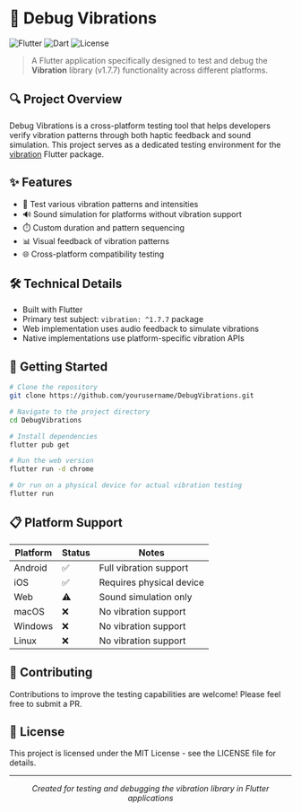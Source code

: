 # 📱 Debug Vibrations

![Flutter](https://img.shields.io/badge/Flutter-%2302569B.svg?style=for-the-badge&logo=Flutter&logoColor=white)
![Dart](https://img.shields.io/badge/dart-%230175C2.svg?style=for-the-badge&logo=dart&logoColor=white)
![License](https://img.shields.io/badge/license-MIT-green.svg?style=for-the-badge)

> A Flutter application specifically designed to test and debug the **Vibration** library (v1.7.7) functionality across different platforms.

## 🔍 Project Overview

Debug Vibrations is a cross-platform testing tool that helps developers verify vibration patterns through both haptic feedback and sound simulation. This project serves as a dedicated testing environment for the [vibration](https://pub.dev/packages/vibration) Flutter package.

## ✨ Features

- 📳 Test various vibration patterns and intensities
- 🔊 Sound simulation for platforms without vibration support
- ⏱️ Custom duration and pattern sequencing
- 📊 Visual feedback of vibration patterns
- 🌐 Cross-platform compatibility testing

## 🛠️ Technical Details

- Built with Flutter
- Primary test subject: `vibration: ^1.7.7` package
- Web implementation uses audio feedback to simulate vibrations
- Native implementations use platform-specific vibration APIs

## 🚀 Getting Started

```bash
# Clone the repository
git clone https://github.com/yourusername/DebugVibrations.git

# Navigate to the project directory
cd DebugVibrations

# Install dependencies
flutter pub get

# Run the web version
flutter run -d chrome

# Or run on a physical device for actual vibration testing
flutter run
```

## 📋 Platform Support

| Platform | Status | Notes |
|----------|--------|-------|
| Android  | ✅     | Full vibration support |
| iOS      | ✅     | Requires physical device |
| Web      | ⚠️     | Sound simulation only |
| macOS    | ❌     | No vibration support |
| Windows  | ❌     | No vibration support |
| Linux    | ❌     | No vibration support |

## 🤝 Contributing

Contributions to improve the testing capabilities are welcome! Please feel free to submit a PR.

## 📝 License

This project is licensed under the MIT License - see the LICENSE file for details.

---

<p align="center">
  <i>Created for testing and debugging the vibration library in Flutter applications</i>
</p> 